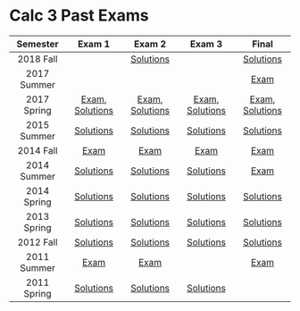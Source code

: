 # Calc 3 Past Exams
|Semester|Exam 1|Exam 2|Exam 3|Final|
|:---:|:---:|:---:|:---:|:---:|
| 2018 Fall |  | [Solutions](./exams/2018-fall-exam2-makeup.pdf) |  | [Solutions](./exams/2018-fall-final-makeup.pdf) | 
| 2017 Summer |  |  |  | [Exam](./exams/2017-summer-final.pdf) | 
| 2017 Spring | [Exam](./exams/2017-spring-exam1.pdf), [Solutions](./exams/2017-spring-exam1-sol.pdf) | [Exam](./exams/2017-spring-exam2.pdf), [Solutions](./exams/2017-spring-exam2-sol.pdf) | [Exam](./exams/2017-spring-exam3.pdf), [Solutions](./exams/2017-spring-exam3-sol.pdf) | [Exam](./exams/2017-spring-final.pdf), [Solutions](./exams/2017-spring-final-sol.pdf) | 
| 2015 Summer | [Solutions](./exams/2015-summer-exam1-sol.pdf) | [Solutions](./exams/2015-summer-exam2-sol.pdf) | [Solutions](./exams/2015-summer-exam3-sol.pdf) | [Solutions](./exams/2015-summer-final-sol.pdf) | 
| 2014 Fall | [Exam](./exams/2014-fall-exam1.pdf) | [Exam](./exams/2014-fall-exam2.pdf) | [Exam](./exams/2014-fall-exam3.pdf) | [Exam](./exams/2014-fall-final.pdf) | 
| 2014 Summer | [Solutions](./exams/2014-summer-exam1-sol.pdf) | [Solutions](./exams/2014-summer-exam2-sol.pdf) | [Solutions](./exams/2014-summer-exam3-sol.pdf) | [Exam](./exams/2014-summer-final.pdf) | 
| 2014 Spring | [Solutions](./exams/2014-spring-exam1-sol.pdf) | [Solutions](./exams/2014-spring-exam2-sol.pdf) | [Solutions](./exams/2014-spring-exam3-sol.pdf) | [Solutions](./exams/2014-spring-final-sol.pdf) | 
| 2013 Spring | [Solutions](./exams/2013-spring-exam1-sol.pdf) | [Solutions](./exams/2013-spring-exam2-sol.pdf) | [Solutions](./exams/2013-spring-exam3-sol.pdf) | [Solutions](./exams/2013-spring-final-sol.pdf) | 
| 2012 Fall | [Solutions](./exams/2012-fall-exam1-sol.pdf) | [Solutions](./exams/2012-fall-exam2-sol.pdf) | [Solutions](./exams/2012-fall-exam3-sol.pdf) | [Solutions](./exams/2012-fall-final-sol.pdf) | 
| 2011 Summer | [Exam](./exams/2011-summer-exam1.pdf) | [Exam](./exams/2011-summer-exam2.pdf) |  | [Exam](./exams/2011-summer-final.pdf) | 
| 2011 Spring | [Solutions](./exams/2011-spring-exam1-sol.pdf) | [Solutions](./exams/2011-spring-exam2-sol.pdf) | [Solutions](./exams/2011-spring-exam3-sol.pdf) |  | 

